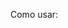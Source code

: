 Como usar:

<script src="https://paulorubensbarbosa.github.io/Pop-up/popupv3.js" msg="Esta é uma notificação personalizada com um link!<br>Clique <a href='https://seulink.com' target='_blank'>aqui</a> para saber mais.<br><br>Esta mensagem usa quebras de linha manuais."> </script>